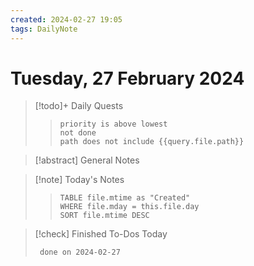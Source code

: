 ```yaml
---
created: 2024-02-27 19:05
tags: DailyNote
---
```

# Tuesday, 27 February 2024



> [!todo]+ Daily Quests  
> > ``` tasks
> > priority is above lowest
> > not done
> > path does not include {{query.file.path}}
> > ```
> > 

> [!abstract] General Notes  
> 

>[!note] Today's Notes
> >  ``` dataview
> > TABLE file.mtime as "Created"
> > WHERE file.mday = this.file.day
> > SORT file.mtime DESC
> > ```

>[!check] Finished To-Dos Today
> ``` tasks
>  done on 2024-02-27
